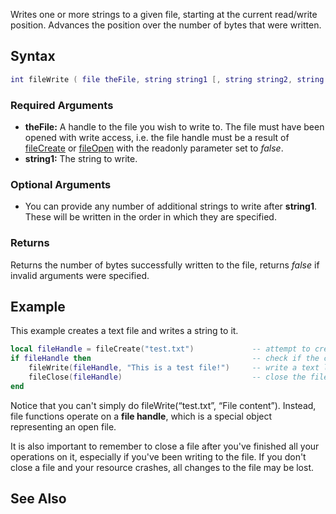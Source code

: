 Writes one or more strings to a given file, starting at the current read/write position. Advances the position over the number of bytes that were written.

Syntax
------

``` lua
int fileWrite ( file theFile, string string1 [, string string2, string string3 ...])
```

### Required Arguments

-   **theFile:** A handle to the file you wish to write to. The file must have been opened with write access, i.e. the file handle must be a result of [fileCreate](/docs/filecreate.md "wikilink") or [fileOpen](/docs/fileopen.md "wikilink") with the readonly parameter set to *false*.
-   **string1:** The string to write.

### Optional Arguments

-   You can provide any number of additional strings to write after **string1**. These will be written in the order in which they are specified.

### Returns

Returns the number of bytes successfully written to the file, returns *false* if invalid arguments were specified.

Example
-------

This example creates a text file and writes a string to it.

``` lua
local fileHandle = fileCreate("test.txt")             -- attempt to create a new file
if fileHandle then                                    -- check if the creation succeeded
    fileWrite(fileHandle, "This is a test file!")     -- write a text line
    fileClose(fileHandle)                             -- close the file once you're done with it
end
```

Notice that you can't simply do fileWrite(“test.txt”, “File content”). Instead, file functions operate on a **file handle**, which is a special object representing an open file.

It is also important to remember to close a file after you've finished all your operations on it, especially if you've been writing to the file. If you don't close a file and your resource crashes, all changes to the file may be lost.

See Also
--------
